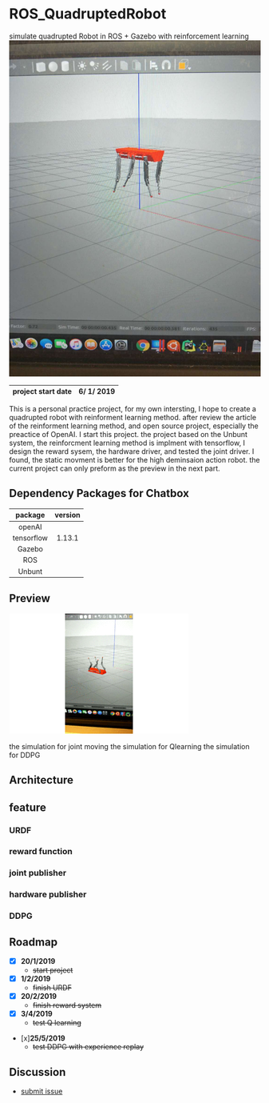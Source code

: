 # ROS_QuadruptedRobot
simulate quadrupted Robot in ROS + Gazebo with reinforcement learning
<img src="https://github.com/teddy-ssy/ROS_QuadruptedRobot/blob/master/readme/bot1.jpeg">

|project start date|6/ 1/ 2019|
|:---:|:---:|

This is a personal practice project, for my own intersting, I hope to create a quadrupted robot with reinforment learning method. after review the article of the reinforment learning method, and open source project, especially the preactice of OpenAI. I start this project.
the project based on the Unbunt system, the reinforcment learning method is implment with tensorflow, I design the reward sysem, the hardware driver, and tested the joint driver. I found, the static movment is better for the high deminsaion action robot. the current project can only preform as the preview in the next part.

## Dependency Packages for Chatbox
|package|version|
|:---:|:---:|
|openAI||
|tensorflow|1.13.1|
|Gazebo||
|ROS||
|Unbunt||

## Preview
<gif src="https://github.com/teddy-ssy/ROS_QuadruptedRobot/blob/master/readme/bot%20gif1.gif">
  
![the simulation for joint moving](https://github.com/teddy-ssy/ROS_QuadruptedRobot/blob/master/readme/bot%20gif1.gif)
  
  the simulation for joint moving
<gif src="https://github.com/teddy-ssy/ROS_QuadruptedRobot/blob/master/readme/bot%20gif2.gif">
  the simulation for Qlearning
<gif src="https://github.com/teddy-ssy/ROS_QuadruptedRobot/blob/master/readme/bot%20gif3.gif">
  the simulation for DDPG
  
## Architecture
<pdf src="https://github.com/teddy-ssy/ROS_QuadruptedRobot/blob/master/readme/Code%20structure.pdf">


## feature

### URDF

### reward function

### joint publisher 

### hardware publisher

### DDPG

## Roadmap

- [x] **20/1/2019** 
    - ~~start project~~
- [x] **1/2/2019**
    - ~~finish URDF~~
- [x] **20/2/2019**
    - ~~finish reward system~~
- [x] **3/4/2019**
    - ~~test Q learning~~
- [x]**25/5/2019**
    - ~~test DDPG with experience replay~~



## Discussion
- [submit issue](https://github.com/teddy-ssy/ROS_QuadruptedRobot/issues/new)

